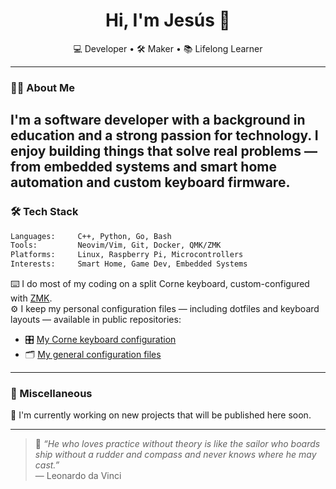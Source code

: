 

<h1 align="center">Hi, I'm Jesús 👋</h1>

<p align="center">
  💻 Developer • 🛠️ Maker • 📚 Lifelong Learner  
</p>

---

### 👨‍💻 About Me

I'm a software developer with a background in education and a strong passion for technology. I enjoy building things that solve real problems — from embedded systems and smart home automation and custom keyboard firmware.
---

### 🛠️ Tech Stack

```txt
Languages:     C++, Python, Go, Bash
Tools:         Neovim/Vim, Git, Docker, QMK/ZMK
Platforms:     Linux, Raspberry Pi, Microcontrollers
Interests:     Smart Home, Game Dev, Embedded Systems
```

⌨️ I do most of my coding on a split Corne keyboard, custom-configured with [ZMK](https://zmk.dev/).  
⚙️ I keep my personal configuration files — including dotfiles and keyboard layouts — available in public repositories:

- 🎛️ [My Corne keyboard configuration](https://github.com/jesusci/zmk-config)
- 🗂️ [My general configuration files](https://github.com/jesusci/dotfiles)

---

### 💬 Miscellaneous

🚧 I'm currently working on new projects that will be published here soon.

---

> 🧠 *“He who loves practice without theory is like the sailor who boards ship without a rudder and compass and never knows where he may cast.”*  
> — Leonardo da Vinci
